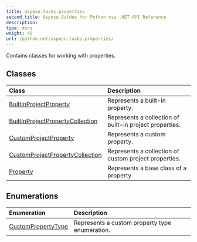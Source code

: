 ```yaml
---
title: aspose.tasks.properties
second_title: Aspose.Sildes for Python via .NET API Reference
description: 
type: docs
weight: 40
url: /python-net/aspose.tasks.properties/
---
```



Contains classes for working with properties.

## Classes
| Class | Description |
| :- | :- |
|[BuiltInProjectProperty](./builtinprojectproperty/)|Represents a built-in property.|
|[BuiltInProjectPropertyCollection](./builtinprojectpropertycollection/)|Represents a collection of built-in project properties.|
|[CustomProjectProperty](./customprojectproperty/)|Represents a custom property.|
|[CustomProjectPropertyCollection](./customprojectpropertycollection/)|Represents a collection of custom project properties.|
|[Property](./property/)|Represents a base class of a property.|
## Enumerations
| Enumeration | Description |
| :- | :- |
|[CustomPropertyType](./custompropertytype/)|Represents a custom property type enumeration.|
